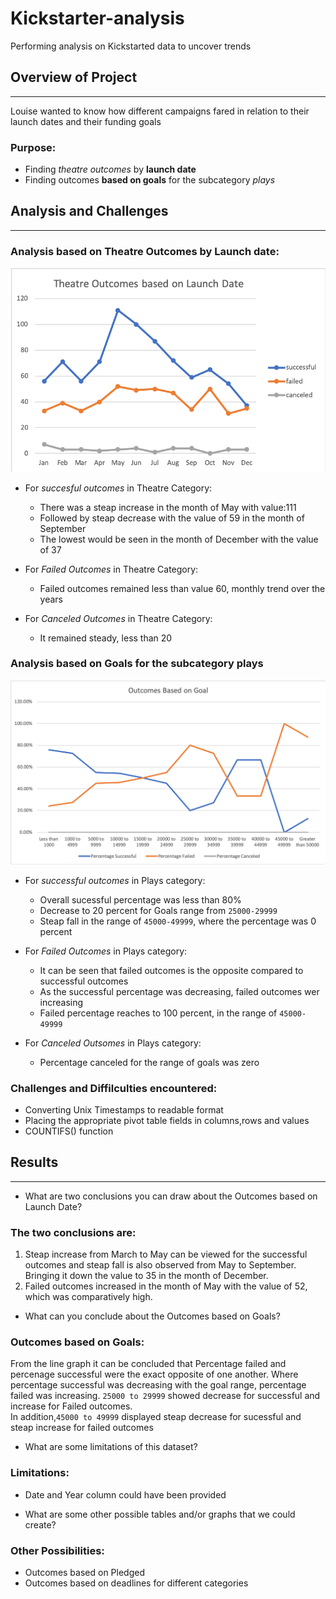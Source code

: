 # Kickstarter-analysis
Performing analysis on Kickstarted data to uncover trends

## Overview of Project
---
Louise wanted to know how different campaigns fared in relation to their launch dates and their funding goals
### Purpose:
- Finding *theatre outcomes* by **launch date** 
- Finding outcomes **based on goals** for the subcategory *plays*

## Analysis and Challenges 
---

### Analysis based on Theatre Outcomes by Launch date:

<img src= "Kickstarter_Challenge1/Resources/Theatre_Outcomes_vs_Launch.png"></img>

- For *succesful outcomes* in Theatre Category:
  - There was a steap increase in the month of May with value:111 
  - Followed by steap decrease with the value of 59 in the month of September 
  - The lowest would be seen in the month of December with the value of 37

- For *Failed Outcomes* in Theatre Category:
  - Failed outcomes remained less than value 60, monthly trend over the years

- For *Canceled Outcomes* in Theatre Category:
  - It remained steady, less than 20 

### Analysis based on Goals for the subcategory plays 

<img src= "Kickstarter_Challenge1/Resources/Outcomes_vs_Goals.png"> </img>

- For *successful outcomes* in Plays category:
  - Overall sucessful percentage was less than 80%
  - Decrease to 20 percent for Goals range from `25000-29999`
  - Steap fall in the range of `45000-49999`, where the percentage was 0 percent

- For *Failed Outcomes* in Plays category:
  - It can be seen that failed outcomes is the opposite compared to successful outcomes
  - As the successful percentage was decreasing, failed outcomes wer increasing 
  - Failed percentage reaches to 100 percent, in the range of `45000-49999`

- For *Canceled Outsomes* in Plays category:
  - Percentage canceled for the range of goals was zero 

### Challenges and Diffilculties encountered:
- Converting Unix Timestamps to readable format
- Placing the appropriate pivot table fields in columns,rows and values
- COUNTIFS() function

## Results
---
- What are two conclusions you can draw about the Outcomes based on Launch Date?
### The two conclusions are:
1. Steap increase from March to May can be viewed for the successful outcomes and steap fall is also observed from May to September. Bringing it down the value to 35 in the month of December.
2. Failed outcomes increased in the month of May with the value of 52, which was comparatively high.

- What can you conclude about the Outcomes based on Goals?
### Outcomes based on Goals:
From the line graph it can be concluded that Percentage failed and percenage successful were the exact opposite of one another.   Where percentage successful was decreasing with the goal range, percentage failed was increasing.   `25000 to 29999` showed decrease for successful and increase for Failed outcomes.  
In addition,`45000 to 49999` displayed steap decrease for sucessful and steap increase for failed outcomes

- What are some limitations of this dataset?
### Limitations:
 - Date and Year column could have been provided 

- What are some other possible tables and/or graphs that we could create?
### Other Possibilities:
 - Outcomes based on Pledged 
 - Outcomes based on deadlines for different categories 

